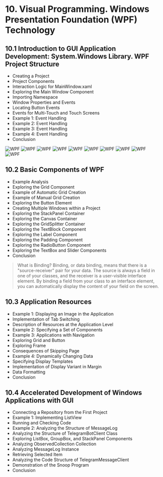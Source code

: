 # 10. Visual Programming. Windows Presentation Foundation (WPF) Technology

## 10.1 Introduction to GUI Application Development: System.Windows Library. WPF Project Structure
- Creating a Project
- Project Components
- Interaction Logic for MainWindow.xaml
- Exploring the Main Window Component
- Importing Namespace
- Window Properties and Events
- Locating Button Events
- Events for Multi-Touch and Touch Screens
- Example 1: Event Handling
- Example 2: Event Handling
- Example 3: Event Handling
- Example 4: Event Handling
- Conclusion

![WPF](images/wpf00.png)
![WPF](images/wpf01.png)
![WPF](images/wpf02.png)
![WPF](images/wpf03.png)
![WPF](images/wpf04.png)
![WPF](images/wpf05.png)
![WPF](images/wpf06.png)
![WPF](images/wpf07.png)
![WPF](images/wpf08.png)
![WPF](images/wpf09.png)

## 10.2 Basic Components of WPF
- Example Analysis
- Exploring the Grid Component
- Example of Automatic Grid Creation
- Example of Manual Grid Creation
- Exploring the Button Element
- Creating Multiple Windows within a Project
- Exploring the StackPanel Container
- Exploring the Canvas Container
- Exploring the GridSplitter Container
- Exploring the TextBlock Component
- Exploring the Label Component
- Exploring the Padding Component
- Exploring the RadioButton Component
- Exploring the TextBox and Slider Components
- Conclusion

> What is Binding?
> Binding, or data binding, means that there is a "source-receiver" pair for your data. The source is always a field in one of your classes, and the receiver is a user-visible interface element.
> By binding a field from your class to an interface element, you can automatically display the content of your field on the screen.

## 10.3 Application Resources
- Example 1: Displaying an Image in the Application
- Implementation of Tab Switching
- Description of Resources at the Application Level
- Example 2: Specifying a Set of Components
- Example 3: Applications with Navigation
- Exploring Grid and Button
- Exploring Frame
- Consequences of Skipping Page
- Example 4: Dynamically Changing Data
- Specifying Display Templates
- Implementation of Display Variant in Margin
- Data Formatting
- Conclusion

## 10.4 Accelerated Development of Windows Applications with GUI
- Connecting a Repository from the First Project
- Example 1: Implementing ListView
- Running and Checking Code
- Example 2: Analyzing the Structure of MessageLog
- Analyzing the Structure of TelegramBotClient Class
- Exploring ListBox, GroupBox, and StackPanel Components
- Analyzing ObservedCollection Collection
- Analyzing MessageLog Instance
- Retrieving Selected Item
- Analyzing the Code Structure of TelegramMessageClient
- Demonstration of the Snoop Program
- Conclusion
